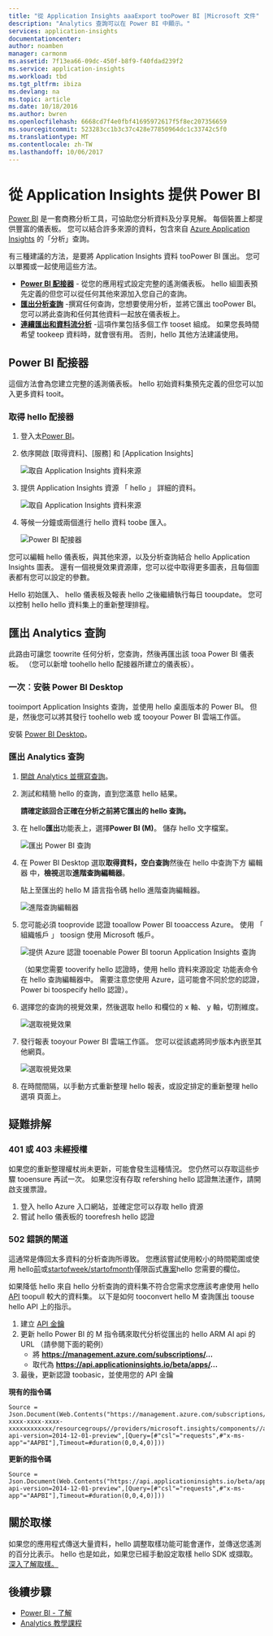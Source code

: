 ```yaml
---
title: "從 Application Insights aaaExport tooPower BI |Microsoft 文件"
description: "Analytics 查詢可以在 Power BI 中顯示。"
services: application-insights
documentationcenter: 
author: noamben
manager: carmonm
ms.assetid: 7f13ea66-09dc-450f-b8f9-f40fdad239f2
ms.service: application-insights
ms.workload: tbd
ms.tgt_pltfrm: ibiza
ms.devlang: na
ms.topic: article
ms.date: 10/18/2016
ms.author: bwren
ms.openlocfilehash: 6668cd7f4e0fbf41695972617f5f8ec207356659
ms.sourcegitcommit: 523283cc1b3c37c428e77850964dc1c33742c5f0
ms.translationtype: MT
ms.contentlocale: zh-TW
ms.lasthandoff: 10/06/2017
---
```

# <a name="feed-power-bi-from-application-insights"></a>從 Application Insights 提供 Power BI
[Power BI](http://www.powerbi.com/) 是一套商務分析工具，可協助您分析資料及分享見解。 每個裝置上都提供豐富的儀表板。 您可以結合許多來源的資料，包含來自 [Azure Application Insights](app-insights-overview.md) 的「分析」查詢。

有三種建議的方法，是要將 Application Insights 資料 tooPower BI 匯出。 您可以單獨或一起使用這些方法。

* [**Power BI 配接器**](#power-pi-adapter) - 從您的應用程式設定完整的遙測儀表板。 hello 組圖表預先定義的但您可以從任何其他來源加入您自己的查詢。
* [**匯出分析查詢**](#export-analytics-queries) -撰寫任何查詢，您想要使用分析，並將它匯出 tooPower BI。 您可以將此查詢和任何其他資料一起放在儀表板上。
* [**連續匯出和資料流分析**](app-insights-export-stream-analytics.md) -這項作業包括多個工作 tooset 組成。 如果您長時間希望 tookeep 資料時，就會很有用。 否則，hello 其他方法建議使用。

## <a name="power-bi-adapter"></a>Power BI 配接器
這個方法會為您建立完整的遙測儀表板。 hello 初始資料集預先定義的但您可以加入更多資料 tooit。

### <a name="get-hello-adapter"></a>取得 hello 配接器
1. 登入太[Power BI](https://app.powerbi.com/)。
2. 依序開啟 [取得資料]、[服務] 和 [Application Insights]
   
    ![取自 Application Insights 資料來源](./media/app-insights-export-power-bi/power-bi-adapter.png)
3. 提供 Application Insights 資源 「 hello 」 詳細的資料。
   
    ![取自 Application Insights 資料來源](./media/app-insights-export-power-bi/azure-subscription-resource-group-name.png)
4. 等候一分鐘或兩個進行 hello 資料 toobe 匯入。
   
    ![Power BI 配接器](./media/app-insights-export-power-bi/010.png)

您可以編輯 hello 儀表板，與其他來源，以及分析查詢結合 hello Application Insights 圖表。 還有一個視覺效果資源庫，您可以從中取得更多圖表，且每個圖表都有您可以設定的參數。

Hello 初始匯入、 hello 儀表板及報表 hello 之後繼續執行每日 tooupdate。 您可以控制 hello hello 資料集上的重新整理排程。

## <a name="export-analytics-queries"></a>匯出 Analytics 查詢
此路由可讓您 toowrite 任何分析，您查詢，然後再匯出該 tooa Power BI 儀表板。 （您可以新增 toohello hello 配接器所建立的儀表板）。

### <a name="one-time-install-power-bi-desktop"></a>一次︰安裝 Power BI Desktop
tooimport Application Insights 查詢，並使用 hello 桌面版本的 Power BI。 但是，然後您可以將其發行 toohello web 或 tooyour Power BI 雲端工作區。 

安裝 [Power BI Desktop](https://powerbi.microsoft.com/en-us/desktop/)。

### <a name="export-an-analytics-query"></a>匯出 Analytics 查詢
1. [開啟 Analytics 並撰寫查詢](app-insights-analytics-tour.md)。
2. 測試和精簡 hello 的查詢，直到您滿意 hello 結果。

   **請確定該回合正確在分析之前將它匯出的 hello 查詢。**
3. 在 hello**匯出**功能表上，選擇**Power BI (M)**。 儲存 hello 文字檔案。
   
    ![匯出 Power BI 查詢](./media/app-insights-export-power-bi/analytics-export-power-bi.png)
4. 在 Power BI Desktop 選取**取得資料，空白查詢**然後在 hello 中查詢下方 編輯器 中，**檢視**選取**進階查詢編輯器**。

    貼上至匯出的 hello M 語言指令碼 hello 進階查詢編輯器。

    ![進階查詢編輯器](./media/app-insights-export-power-bi/power-bi-import-analytics-query.png)

1. 您可能必須 tooprovide 認證 tooallow Power BI tooaccess Azure。 使用 「 組織帳戶 」 toosign 使用 Microsoft 帳戶。
   
    ![提供 Azure 認證 tooenable Power BI toorun Application Insights 查詢](./media/app-insights-export-power-bi/power-bi-import-sign-in.png)

    （如果您需要 tooverify hello 認證時，使用 hello 資料來源設定 功能表命令在 hello 查詢編輯器中。 需要注意您使用 Azure，這可能會不同於您的認證，Power bi toospecify hello 認證）。
2. 選擇您的查詢的視覺效果，然後選取 hello 和欄位的 x 軸、 y 軸，切割維度。
   
    ![選取視覺效果](./media/app-insights-export-power-bi/power-bi-analytics-visualize.png)
3. 發行報表 tooyour Power BI 雲端工作區。 您可以從該處將同步版本內嵌至其他網頁。
   
    ![選取視覺效果](./media/app-insights-export-power-bi/publish-power-bi.png)
4. 在時間間隔，以手動方式重新整理 hello 報表，或設定排定的重新整理 hello 選項 頁面上。

## <a name="troubleshooting"></a>疑難排解

### <a name="401-or-403-unauthorized"></a>401 或 403 未經授權 
如果您的重新整理權杖尚未更新，可能會發生這種情況。 您仍然可以存取這些步驟 tooensure 再試一次。 如果您沒有存取 refershing hello 認證無法運作，請開啟支援票證。

1. 登入 hello Azure 入口網站，並確定您可以存取 hello 資源
2. 嘗試 hello 儀表板的 toorefresh hello 認證

### <a name="502-bad-gateway"></a>502 錯誤的閘道
這通常是傳回太多資料的分析查詢所導致。 您應該嘗試使用較小的時間範圍或使用 hello[前](https://docs.microsoft.com/en-us/azure/application-insights/app-insights-analytics-reference#ago)或[startofweek/startofmonth](https://docs.microsoft.com/en-us/azure/application-insights/app-insights-analytics-reference#startofweek)僅限函式[專案](https://docs.microsoft.com/en-us/azure/application-insights/app-insights-analytics-reference#project-operator)hello 您需要的欄位。

如果降低 hello 來自 hello 分析查詢的資料集不符合您需求您應該考慮使用 hello [API](https://dev.applicationinsights.io/documentation/overview) toopull 較大的資料集。 以下是如何 tooconvert hello M 查詢匯出 toouse hello API 上的指示。

1. 建立 [API 金鑰](https://dev.applicationinsights.io/documentation/Authorization/API-key-and-App-ID)
2. 更新 hello Power BI 的 M 指令碼來取代分析從匯出的 hello ARM AI api 的 URL （請參閱下面的範例）
   * 將 **https://management.azure.com/subscriptions/...**
   * 取代為 **https://api.applicationinsights.io/beta/apps/...**
3. 最後，更新認證 toobasic，並使用您的 API 金鑰
  

**現有的指令碼**
 ```
 Source = Json.Document(Web.Contents("https://management.azure.com/subscriptions/xxxxxxxx-xxxx-xxxx-xxxx-xxxxxxxxxxxx/resourcegroups//providers/microsoft.insights/components//api/query?api-version=2014-12-01-preview",[Query=[#"csl"="requests",#"x-ms-app"="AAPBI"],Timeout=#duration(0,0,4,0)]))
 ```
**更新的指令碼**
 ```
 Source = Json.Document(Web.Contents("https://api.applicationinsights.io/beta/apps/<APPLICATION_ID>/query?api-version=2014-12-01-preview",[Query=[#"csl"="requests",#"x-ms-app"="AAPBI"],Timeout=#duration(0,0,4,0)]))
 ```

## <a name="about-sampling"></a>關於取樣
如果您的應用程式傳送大量資料，hello 調整取樣功能可能會運作，並傳送您遙測的百分比表示。 hello 也是如此，如果您已經手動設定取樣 hello SDK 或擷取。 [深入了解取樣。](app-insights-sampling.md)


## <a name="next-steps"></a>後續步驟
* [Power BI - 了解](http://www.powerbi.com/learning/)
* [Analytics 教學課程](app-insights-analytics-tour.md)

